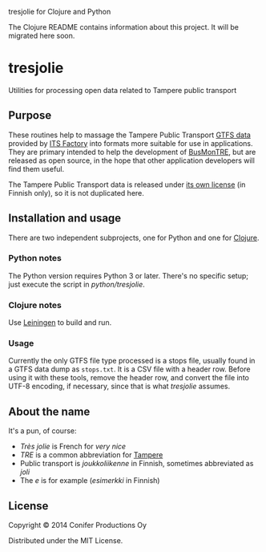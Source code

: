 tresjolie for Clojure and Python

The Clojure README contains information about this project. It will be
migrated here soon.

# tresjolie

Utilities for processing open data related to Tampere public transport

## Purpose

These routines help to massage the Tampere Public Transport
[GTFS data](http://wiki.itsfactory.fi/index.php/Tampere_Public_Transport_GTFS_feed)
provided by [ITS Factory](http://www.hermiagroup.fi/its-factory/)
into formats more suitable for use in applications. They are primary intended to
help the development of [BusMonTRE](http://www.coniferproductions.com/apps/busmontre/), 
but are released as open source, in the hope that other
application developers will find them useful.

The Tampere Public Transport data is released under 
[its own license](http://www.tampere.fi/tampereinfo/avoindata/avoindatalisenssi.html)
(in Finnish only), so it is not duplicated here.

## Installation and usage

There are two independent subprojects, one for Python and one for 
[Clojure](http://clojure.org).

### Python notes

The Python version requires Python 3 or later. There's no specific setup;
just execute the script in _python/tresjolie_.

### Clojure notes

Use [Leiningen](http://leiningen.org) to build and run.

### Usage

Currently the only GTFS file type processed is a stops file, usually
found in a GTFS data dump as `stops.txt`. It is a CSV file with a header row.
Before using it with these tools, remove the header row, and convert the file
into UTF-8 encoding, if necessary, since that is what _tresjolie_ assumes.

## About the name

It's a pun, of course:

* _Très jolie_ is French for _very nice_
* _TRE_ is a common abbreviation for [Tampere](http://www.tampere.fi)
* Public transport is _joukkoliikenne_ in Finnish, sometimes abbreviated as _joli_
* The _e_ is for example (_esimerkki_ in Finnish)

## License

Copyright © 2014 Conifer Productions Oy

Distributed under the MIT License.

